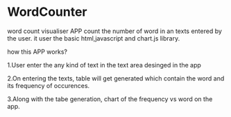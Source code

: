 # WordCounter

word count visualiser APP count the number of word in an texts entered by the user. it user the basic html,javascript and chart.js library.


how this APP works?

1.User enter the any kind of text in the text area desinged in the app

2.On entering the texts, table will get generated which contain the word and its frequency of occurences.

3.Along with the tabe generation, chart of the frequency vs word on the app.


